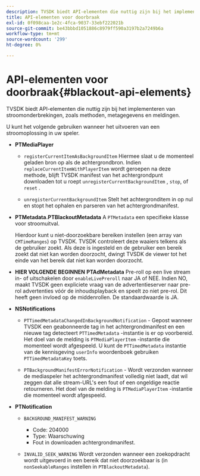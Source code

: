 ```yaml
---
description: TVSDK biedt API-elementen die nuttig zijn bij het implementeren van stroomonderbrekingen, zoals methoden, metagegevens en meldingen.
title: API-elementen voor doorbraak
exl-id: 0f098caa-1e2c-4fca-9037-33ebf222021b
source-git-commit: be43bbbd1051886c8979ff590a3197b2a7249b6a
workflow-type: tm+mt
source-wordcount: '299'
ht-degree: 0%

---
```


# API-elementen voor doorbraak{#blackout-api-elements}

TVSDK biedt API-elementen die nuttig zijn bij het implementeren van stroomonderbrekingen, zoals methoden, metagegevens en meldingen.

U kunt het volgende gebruiken wanneer het uitvoeren van een stroomoplossing in uw speler.

* **PTMediaPlayer**

   * `registerCurrentItemAsBackgroundItem` Hiermee slaat u de momenteel geladen bron op als de achtergrondbron. Indien `replaceCurrentItemWithPlayerItem` wordt geroepen na deze methode, blijft TVSDK manifest van het achtergrondpunt downloaden tot u roept `unregisterCurrentBackgroundItem` , `stop`, of `reset` .

   * `unregisterCurrentBackgroundItem` Stelt het achtergronditem in op nul en stopt het ophalen en parseren van het achtergrondmanifest.

* **PTMetadata.PTBlackoutMetadata** A `PTMetadata` een specifieke klasse voor stroomuitval.

   Hierdoor kunt u niet-doorzoekbare bereiken instellen (een array van `CMTimeRanges`) op TVSDK. TVSDK controleert deze waaiers telkens als de gebruiker zoekt. Als deze is ingesteld en de gebruiker een bereik zoekt dat niet kan worden doorzocht, dwingt TVSDK de viewer tot het einde van het bereik dat niet kan worden doorzocht.

* **HIER VOLGENDE BEGINNEN** **PTAdMetadata** Pre-roll op een live stream in- of uitschakelen door `enableLivePreroll` naar JA of NEE. Indien NO, maakt TVSDK geen expliciete vraag van de advertentieserver naar pre-rol advertenties vóór de inhoudsplayback en speelt zo niet pre-rol. Dit heeft geen invloed op de middenrollen. De standaardwaarde is JA.

* **NSNotifications**

   * `PTTimedMetadataChangedInBackgroundNotification` - Gepost wanneer TVSDK een geabonneerde tag in het achtergrondmanifest en een nieuwe tag detecteert `PTTimedMetadata` -instantie is er op voorbereid. Het doel van de melding is `PTMediaPlayerItem` -instantie die momenteel wordt afgespeeld. U kunt de `PTTimedMetadata` instantie van de kennisgeving `userInfo` woordenboek gebruiken `PTTimedMetadataKey` toets.

   * `PTBackgroundManifestErrorNotification` - Wordt verzonden wanneer de mediaspeler het achtergrondmanifest volledig niet laadt, dat wil zeggen dat alle stream-URL&#39;s een fout of een ongeldige reactie retourneren. Het doel van de melding is `PTMediaPlayerItem` -instantie die momenteel wordt afgespeeld.

* **PTNotification**

   * `BACKGROUND_MANIFEST_WARNING`

      * Code: 204000
      * Type: Waarschuwing
      * Fout in downloaden achtergrondmanifest.
   * `INVALID_SEEK_WARNING` Wordt verzonden wanneer een zoekopdracht wordt uitgevoerd in een bereik dat niet doorzoekbaar is (in `nonSeekableRanges` instellen in `PTBlackoutMetadata`).

